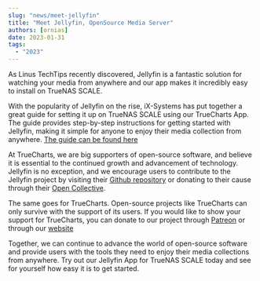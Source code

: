 ```yaml
---
slug: "news/meet-jellyfin"
title: "Meet Jellyfin, OpenSource Media Server"
authors: [ornias]
date: 2023-01-31
tags:
  - "2023"
---
```


As Linus TechTips recently discovered, Jellyfin is a fantastic solution for watching your media from anywhere and our app makes it incredibly easy to install on TrueNAS SCALE.

With the popularity of Jellyfin on the rise, iX-Systems has put together a great guide for setting it up on TrueNAS SCALE using our TrueCharts App. The guide provides step-by-step instructions for getting started with Jellyfin, making it simple for anyone to enjoy their media collection from anywhere. [The guide can be found here](https://www.truenas.com/community/threads/how-to-get-started-with-jellyfin-on-truenas-scale.107433/)

At TrueCharts, we are big supporters of open-source software, and believe it is essential to the continued growth and advancement of technology. Jellyfin is no exception, and we encourage users to contribute to the Jellyfin project by visiting their [Github repository](https://github.com/jellyfin/jellyfin) or donating to their cause through their [Open Collective](https://opencollective.com/jellyfin).

The same goes for TrueCharts. Open-source projects like TrueCharts can only survive with the support of its users. If you would like to show your support for TrueCharts, you can donate to our project through [Patreon](https://www.patreon.com/truecharts) or through our [website](/general/sponsor/)

Together, we can continue to advance the world of open-source software and provide users with the tools they need to enjoy their media collections from anywhere. Try out our Jellyfin App for TrueNAS SCALE today and see for yourself how easy it is to get started.

